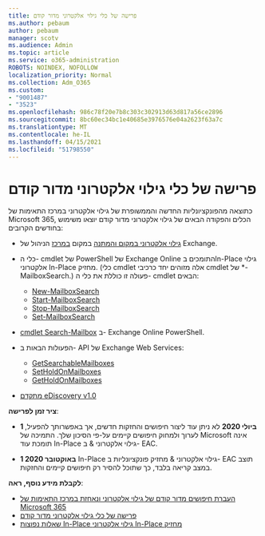 ```yaml
---
title: פרישה של כלי גילוי אלקטרוני מדור קודם
ms.author: pebaum
author: pebaum
manager: scotv
ms.audience: Admin
ms.topic: article
ms.service: o365-administration
ROBOTS: NOINDEX, NOFOLLOW
localization_priority: Normal
ms.collection: Adm_O365
ms.custom:
- "9001487"
- "3523"
ms.openlocfilehash: 986c78f20e7b8c303c302913d63d817a56ce2896
ms.sourcegitcommit: 8bc60ec34bc1e40685e3976576e04a2623f63a7c
ms.translationtype: MT
ms.contentlocale: he-IL
ms.lasthandoff: 04/15/2021
ms.locfileid: "51798550"
---
```

# <a name="retirement-of-legacy-ediscovery-tools"></a>פרישה של כלי גילוי אלקטרוני מדור קודם

כתוצאה מהפונקציונליות החדשה והממשופרת של גילוי אלקטרוני במרכז התאימות של Microsoft 365, הכלים והפקודה הבאים של גילוי אלקטרוני מדור קודם יוצאו משימוש בחודשים הקרובים:

- [גילוי אלקטרוני במקום והמתנה](https://docs.microsoft.com/exchange/security-and-compliance/in-place-ediscovery/in-place-ediscovery) במקום [במרכז](https://docs.microsoft.com/exchange/security-and-compliance/create-or-remove-in-place-holds) הניהול של Exchange.

- כלי ה- cmdlet של PowerShell של Exchange Online התומכים בIn-Place גילוי אלקטרוני In-Place מחזיק. (כלי cmdlet אלה מזוהים יחד כרכיבי cmdlet של *-MailboxSearch.) פעולה זו כוללת את כלי ה- cmdlet הבאים:

    - [New-MailboxSearch](https://docs.microsoft.com/powershell/module/exchange/policy-and-compliance-content-search/new-mailboxsearch)
    - [Start-MailboxSearch](https://docs.microsoft.com/powershell/module/exchange/policy-and-compliance-content-search/start-mailboxsearch)
    - [Stop-MailboxSearch](https://docs.microsoft.com/powershell/module/exchange/policy-and-compliance-content-search/stop-mailboxsearch)
    - [Set-MailboxSearch](https://docs.microsoft.com/powershell/module/exchange/policy-and-compliance-content-search/set-mailboxsearch)

- [cmdlet Search-Mailbox](https://docs.microsoft.com/powershell/module/exchange/mailboxes/search-mailbox?view=exchange-ps) ב- Exchange Online PowerShell.
- הפעולות הבאות ב- API של Exchange Web Services:
    - [GetSearchableMailboxes](https://docs.microsoft.com/exchange/client-developer/web-service-reference/getsearchablemailboxes-operation)
    - [SetHoldOnMailboxes](https://docs.microsoft.com/exchange/client-developer/web-service-reference/setholdonmailboxes-operation)
    - [GetHoldOnMailboxes](https://docs.microsoft.com/exchange/client-developer/web-service-reference/getholdonmailboxes-operation)

- [מתקדם eDiscovery v1.0](https://docs.microsoft.com/microsoft-365/compliance/office-365-advanced-ediscovery)

**ציר זמן לפרישה**:
- **1 ביולי 2020** לא ניתן עוד ליצור חיפושים והחזקות חדשים, אך באפשרותך להפעיל, לערוך ולמחוק חיפושים קיימים על-פי הסיכון שלך. התמיכה של Microsoft אינה תומכת עוד In-Place גילוי אלקטרוני & ב- EAC.
    
- **1 באוקטובר 2020** In-Place גילוי אלקטרוני & מחזיק פונקציונליות ב- EAC תוצב במצב קריאה בלבד, כך שתוכל להסיר רק חיפושים קיימים והחזקות.

**לקבלת מידע נוסף, ראה**:

 - [העברת חיפושים מדור קודם של גילוי אלקטרוני ונאחזת במרכז התאימות של Microsoft 365](https://docs.microsoft.com/microsoft-365/compliance/migrate-legacy-ediscovery-searches-and-holds)
 - [פרישה של כלי גילוי אלקטרוני מדור קודם](https://docs.microsoft.com/microsoft-365/compliance/legacy-ediscovery-retirement)
 - [שאלות נפוצות In-Place גילוי אלקטרוני In-Place מחזיק](https://docs.microsoft.com/microsoft-365/compliance/legacy-ediscovery-retirement#faqs-about-in-place-ediscovery-and-in-place-holds)



